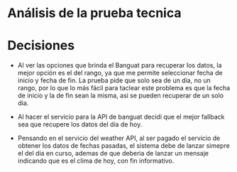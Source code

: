 # Análisis de la prueba tecnica

# Decisiones

- Al ver las opciones que brinda el Banguat para recuperar los datos, la mejor opción es el del rango, ya que me permite seleccionar fecha de inicio y fecha de fin. La prueba pide que solo sea de un dia, no un rango, por lo que lo más fácil para taclear este problema es que la fecha de inicio y la de fin sean la misma, asi se pueden recuperar de un solo dia. 
- Al hacer el servicio para la API de banguat decidi que el mejor fallback sea que recupere los datos del dia de hoy.

- Pensando en el servicio del weather API, al ser pagado el servicio de obtener los datos de fechas pasadas, el sistema debe de lanzar simepre el del dia en curso, ademas de que deberia de lanzar un mensaje indicando que es el clima de hoy, con fin informativo. 
